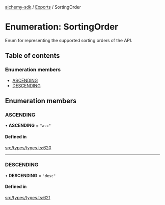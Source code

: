 [alchemy-sdk](../README.md) / [Exports](../modules.md) / SortingOrder

# Enumeration: SortingOrder

Enum for representing the supported sorting orders of the API.

## Table of contents

### Enumeration members

- [ASCENDING](SortingOrder.md#ascending)
- [DESCENDING](SortingOrder.md#descending)

## Enumeration members

### ASCENDING

• **ASCENDING** = `"asc"`

#### Defined in

[src/types/types.ts:620](https://github.com/alchemyplatform/alchemy-sdk-js/blob/fb68bb4a/src/types/types.ts#L620)

___

### DESCENDING

• **DESCENDING** = `"desc"`

#### Defined in

[src/types/types.ts:621](https://github.com/alchemyplatform/alchemy-sdk-js/blob/fb68bb4a/src/types/types.ts#L621)
